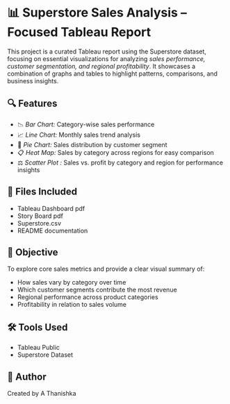 # 📊 Superstore Sales Analysis – Focused Tableau Report

This project is a curated Tableau report using the Superstore dataset, focusing on essential visualizations for analyzing *sales performance, customer segmentation, and regional profitability*. It showcases a combination of graphs and tables to highlight patterns, comparisons, and business insights.

## 🔍 Features

- 📉 *Bar Chart:* Category-wise sales performance
- 📈 *Line Chart:* Monthly sales trend analysis
- 🥧 *Pie Chart:* Sales distribution by customer segment
- 📋 *Heat Map:* Sales by category across regions for easy comparison
- ⚖ *Scatter Plot :* Sales vs. profit by category and region for performance insights

## 📁 Files Included

- Tableau Dashboard pdf
- Story Board pdf
- Superstore.csv
- README documentation

## 🎯 Objective

To explore core sales metrics and provide a clear visual summary of:
- How sales vary by category over time
- Which customer segments contribute the most revenue
- Regional performance across product categories
- Profitability in relation to sales volume

## 🛠 Tools Used

- Tableau Public
- Superstore Dataset

## 📌 Author

Created by A Thanishka
